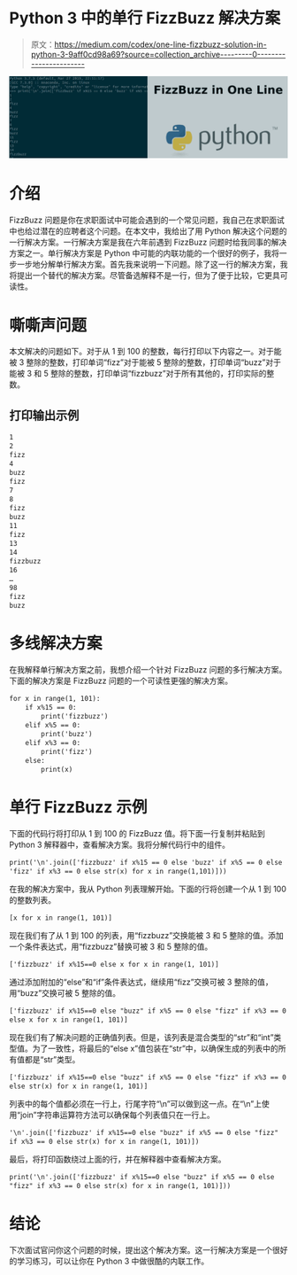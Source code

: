 # Python 3 中的单行 FizzBuzz 解决方案

> 原文：<https://medium.com/codex/one-line-fizzbuzz-solution-in-python-3-9aff0cd98a69?source=collection_archive---------0----------------------->

![](img/5e4ee83bf6ede829a335846cc995c4ad.png)

# 介绍

FizzBuzz 问题是你在求职面试中可能会遇到的一个常见问题，我自己在求职面试中也给过潜在的应聘者这个问题。在本文中，我给出了用 Python 解决这个问题的一行解决方案。一行解决方案是我在六年前遇到 FizzBuzz 问题时给我同事的解决方案之一。单行解决方案是 Python 中可能的内联功能的一个很好的例子，我将一步一步地分解单行解决方案。首先我来说明一下问题。除了这一行的解决方案，我将提出一个替代的解决方案。尽管备选解释不是一行，但为了便于比较，它更具可读性。

# 嘶嘶声问题

本文解决的问题如下。对于从 1 到 100 的整数，每行打印以下内容之一。对于能被 3 整除的整数，打印单词“fizz”对于能被 5 整除的整数，打印单词“buzz”对于能被 3 和 5 整除的整数，打印单词“fizzbuzz”对于所有其他的，打印实际的整数。

## 打印输出示例

```
1
2
fizz
4
buzz
fizz
7
8
fizz
buzz
11
fizz
13
14
fizzbuzz
16
…
98
fizz
buzz
```

# 多线解决方案

在我解释单行解决方案之前，我想介绍一个针对 FizzBuzz 问题的多行解决方案。下面的解决方案是 FizzBuzz 问题的一个可读性更强的解决方案。

```
for x in range(1, 101):
    if x%15 == 0:
        print('fizzbuzz')
    elif x%5 == 0:
        print('buzz')
    elif x%3 == 0:
        print('fizz')
    else:
        print(x)
```

# 单行 FizzBuzz 示例

下面的代码行将打印从 1 到 100 的 FizzBuzz 值。将下面一行复制并粘贴到 Python 3 解释器中，查看解决方案。我将分解代码行中的组件。

```
print('\n'.join(['fizzbuzz' if x%15 == 0 else 'buzz' if x%5 == 0 else 'fizz' if x%3 == 0 else str(x) for x in range(1,101)]))
```

在我的解决方案中，我从 Python 列表理解开始。下面的行将创建一个从 1 到 100 的整数列表。

```
[x for x in range(1, 101)]
```

现在我们有了从 1 到 100 的列表，用“fizzbuzz”交换能被 3 和 5 整除的值。添加一个条件表达式，用“fizzbuzz”替换可被 3 和 5 整除的值。

```
['fizzbuzz' if x%15==0 else x for x in range(1, 101)]
```

通过添加附加的“else”和“if”条件表达式，继续用“fizz”交换可被 3 整除的值，用“buzz”交换可被 5 整除的值。

```
['fizzbuzz' if x%15==0 else "buzz" if x%5 == 0 else "fizz" if x%3 == 0 else x for x in range(1, 101)]
```

现在我们有了解决问题的正确值列表。但是，该列表是混合类型的“str”和“int”类型值。为了一致性，将最后的“else x”值包装在“str”中，以确保生成的列表中的所有值都是“str”类型。

```
['fizzbuzz' if x%15==0 else "buzz" if x%5 == 0 else "fizz" if x%3 == 0 else str(x) for x in range(1, 101)]
```

列表中的每个值都必须在一行上，行尾字符“\n”可以做到这一点。在“\n”上使用“join”字符串运算符方法可以确保每个列表值只在一行上。

```
'\n'.join(['fizzbuzz' if x%15==0 else "buzz" if x%5 == 0 else "fizz" if x%3 == 0 else str(x) for x in range(1, 101)])
```

最后，将打印函数绕过上面的行，并在解释器中查看解决方案。

```
print('\n'.join(['fizzbuzz' if x%15==0 else "buzz" if x%5 == 0 else "fizz" if x%3 == 0 else str(x) for x in range(1, 101)]))
```

# 结论

下次面试官问你这个问题的时候，提出这个解决方案。这一行解决方案是一个很好的学习练习，可以让你在 Python 3 中做很酷的内联工作。